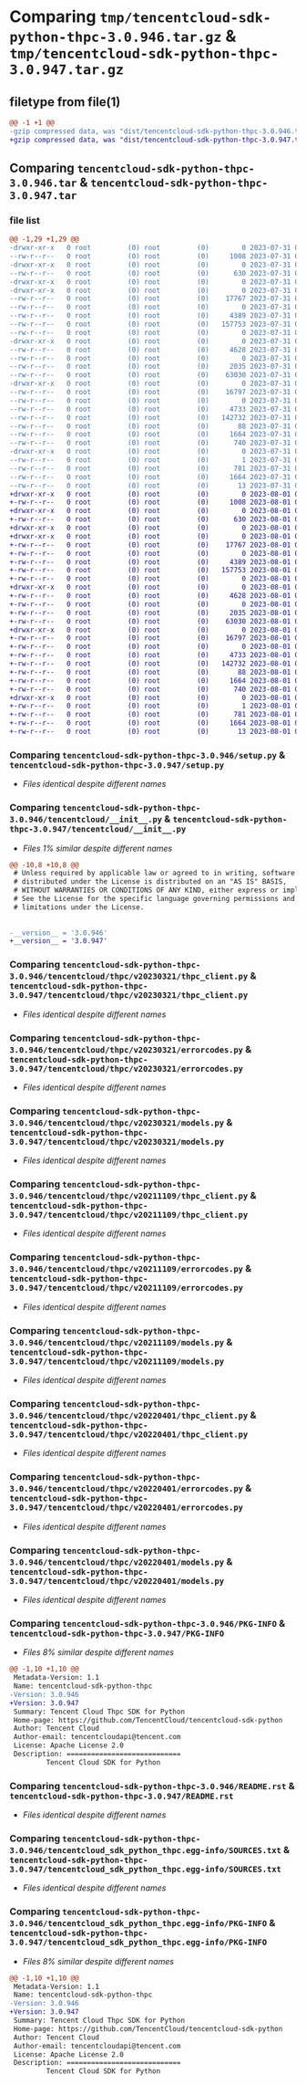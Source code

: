 # Comparing `tmp/tencentcloud-sdk-python-thpc-3.0.946.tar.gz` & `tmp/tencentcloud-sdk-python-thpc-3.0.947.tar.gz`

## filetype from file(1)

```diff
@@ -1 +1 @@
-gzip compressed data, was "dist/tencentcloud-sdk-python-thpc-3.0.946.tar", last modified: Mon Jul 31 00:37:32 2023, max compression
+gzip compressed data, was "dist/tencentcloud-sdk-python-thpc-3.0.947.tar", last modified: Tue Aug  1 00:57:42 2023, max compression
```

## Comparing `tencentcloud-sdk-python-thpc-3.0.946.tar` & `tencentcloud-sdk-python-thpc-3.0.947.tar`

### file list

```diff
@@ -1,29 +1,29 @@
-drwxr-xr-x   0 root         (0) root         (0)        0 2023-07-31 00:37:32.000000 tencentcloud-sdk-python-thpc-3.0.946/
--rw-r--r--   0 root         (0) root         (0)     1008 2023-07-31 00:37:32.000000 tencentcloud-sdk-python-thpc-3.0.946/setup.py
-drwxr-xr-x   0 root         (0) root         (0)        0 2023-07-31 00:37:32.000000 tencentcloud-sdk-python-thpc-3.0.946/tencentcloud/
--rw-r--r--   0 root         (0) root         (0)      630 2023-07-31 00:37:32.000000 tencentcloud-sdk-python-thpc-3.0.946/tencentcloud/__init__.py
-drwxr-xr-x   0 root         (0) root         (0)        0 2023-07-31 00:37:32.000000 tencentcloud-sdk-python-thpc-3.0.946/tencentcloud/thpc/
-drwxr-xr-x   0 root         (0) root         (0)        0 2023-07-31 00:37:32.000000 tencentcloud-sdk-python-thpc-3.0.946/tencentcloud/thpc/v20230321/
--rw-r--r--   0 root         (0) root         (0)    17767 2023-07-31 00:37:32.000000 tencentcloud-sdk-python-thpc-3.0.946/tencentcloud/thpc/v20230321/thpc_client.py
--rw-r--r--   0 root         (0) root         (0)        0 2023-07-31 00:37:32.000000 tencentcloud-sdk-python-thpc-3.0.946/tencentcloud/thpc/v20230321/__init__.py
--rw-r--r--   0 root         (0) root         (0)     4389 2023-07-31 00:37:32.000000 tencentcloud-sdk-python-thpc-3.0.946/tencentcloud/thpc/v20230321/errorcodes.py
--rw-r--r--   0 root         (0) root         (0)   157753 2023-07-31 00:37:32.000000 tencentcloud-sdk-python-thpc-3.0.946/tencentcloud/thpc/v20230321/models.py
--rw-r--r--   0 root         (0) root         (0)        0 2023-07-31 00:37:32.000000 tencentcloud-sdk-python-thpc-3.0.946/tencentcloud/thpc/__init__.py
-drwxr-xr-x   0 root         (0) root         (0)        0 2023-07-31 00:37:32.000000 tencentcloud-sdk-python-thpc-3.0.946/tencentcloud/thpc/v20211109/
--rw-r--r--   0 root         (0) root         (0)     4628 2023-07-31 00:37:32.000000 tencentcloud-sdk-python-thpc-3.0.946/tencentcloud/thpc/v20211109/thpc_client.py
--rw-r--r--   0 root         (0) root         (0)        0 2023-07-31 00:37:32.000000 tencentcloud-sdk-python-thpc-3.0.946/tencentcloud/thpc/v20211109/__init__.py
--rw-r--r--   0 root         (0) root         (0)     2035 2023-07-31 00:37:32.000000 tencentcloud-sdk-python-thpc-3.0.946/tencentcloud/thpc/v20211109/errorcodes.py
--rw-r--r--   0 root         (0) root         (0)    63030 2023-07-31 00:37:32.000000 tencentcloud-sdk-python-thpc-3.0.946/tencentcloud/thpc/v20211109/models.py
-drwxr-xr-x   0 root         (0) root         (0)        0 2023-07-31 00:37:32.000000 tencentcloud-sdk-python-thpc-3.0.946/tencentcloud/thpc/v20220401/
--rw-r--r--   0 root         (0) root         (0)    16797 2023-07-31 00:37:32.000000 tencentcloud-sdk-python-thpc-3.0.946/tencentcloud/thpc/v20220401/thpc_client.py
--rw-r--r--   0 root         (0) root         (0)        0 2023-07-31 00:37:32.000000 tencentcloud-sdk-python-thpc-3.0.946/tencentcloud/thpc/v20220401/__init__.py
--rw-r--r--   0 root         (0) root         (0)     4733 2023-07-31 00:37:32.000000 tencentcloud-sdk-python-thpc-3.0.946/tencentcloud/thpc/v20220401/errorcodes.py
--rw-r--r--   0 root         (0) root         (0)   142732 2023-07-31 00:37:32.000000 tencentcloud-sdk-python-thpc-3.0.946/tencentcloud/thpc/v20220401/models.py
--rw-r--r--   0 root         (0) root         (0)       88 2023-07-31 00:37:32.000000 tencentcloud-sdk-python-thpc-3.0.946/setup.cfg
--rw-r--r--   0 root         (0) root         (0)     1664 2023-07-31 00:37:32.000000 tencentcloud-sdk-python-thpc-3.0.946/PKG-INFO
--rw-r--r--   0 root         (0) root         (0)      740 2023-07-31 00:37:32.000000 tencentcloud-sdk-python-thpc-3.0.946/README.rst
-drwxr-xr-x   0 root         (0) root         (0)        0 2023-07-31 00:37:32.000000 tencentcloud-sdk-python-thpc-3.0.946/tencentcloud_sdk_python_thpc.egg-info/
--rw-r--r--   0 root         (0) root         (0)        1 2023-07-31 00:37:32.000000 tencentcloud-sdk-python-thpc-3.0.946/tencentcloud_sdk_python_thpc.egg-info/dependency_links.txt
--rw-r--r--   0 root         (0) root         (0)      781 2023-07-31 00:37:32.000000 tencentcloud-sdk-python-thpc-3.0.946/tencentcloud_sdk_python_thpc.egg-info/SOURCES.txt
--rw-r--r--   0 root         (0) root         (0)     1664 2023-07-31 00:37:32.000000 tencentcloud-sdk-python-thpc-3.0.946/tencentcloud_sdk_python_thpc.egg-info/PKG-INFO
--rw-r--r--   0 root         (0) root         (0)       13 2023-07-31 00:37:32.000000 tencentcloud-sdk-python-thpc-3.0.946/tencentcloud_sdk_python_thpc.egg-info/top_level.txt
+drwxr-xr-x   0 root         (0) root         (0)        0 2023-08-01 00:57:42.000000 tencentcloud-sdk-python-thpc-3.0.947/
+-rw-r--r--   0 root         (0) root         (0)     1008 2023-08-01 00:57:42.000000 tencentcloud-sdk-python-thpc-3.0.947/setup.py
+drwxr-xr-x   0 root         (0) root         (0)        0 2023-08-01 00:57:42.000000 tencentcloud-sdk-python-thpc-3.0.947/tencentcloud/
+-rw-r--r--   0 root         (0) root         (0)      630 2023-08-01 00:57:42.000000 tencentcloud-sdk-python-thpc-3.0.947/tencentcloud/__init__.py
+drwxr-xr-x   0 root         (0) root         (0)        0 2023-08-01 00:57:42.000000 tencentcloud-sdk-python-thpc-3.0.947/tencentcloud/thpc/
+drwxr-xr-x   0 root         (0) root         (0)        0 2023-08-01 00:57:42.000000 tencentcloud-sdk-python-thpc-3.0.947/tencentcloud/thpc/v20230321/
+-rw-r--r--   0 root         (0) root         (0)    17767 2023-08-01 00:57:42.000000 tencentcloud-sdk-python-thpc-3.0.947/tencentcloud/thpc/v20230321/thpc_client.py
+-rw-r--r--   0 root         (0) root         (0)        0 2023-08-01 00:57:42.000000 tencentcloud-sdk-python-thpc-3.0.947/tencentcloud/thpc/v20230321/__init__.py
+-rw-r--r--   0 root         (0) root         (0)     4389 2023-08-01 00:57:42.000000 tencentcloud-sdk-python-thpc-3.0.947/tencentcloud/thpc/v20230321/errorcodes.py
+-rw-r--r--   0 root         (0) root         (0)   157753 2023-08-01 00:57:42.000000 tencentcloud-sdk-python-thpc-3.0.947/tencentcloud/thpc/v20230321/models.py
+-rw-r--r--   0 root         (0) root         (0)        0 2023-08-01 00:57:42.000000 tencentcloud-sdk-python-thpc-3.0.947/tencentcloud/thpc/__init__.py
+drwxr-xr-x   0 root         (0) root         (0)        0 2023-08-01 00:57:42.000000 tencentcloud-sdk-python-thpc-3.0.947/tencentcloud/thpc/v20211109/
+-rw-r--r--   0 root         (0) root         (0)     4628 2023-08-01 00:57:42.000000 tencentcloud-sdk-python-thpc-3.0.947/tencentcloud/thpc/v20211109/thpc_client.py
+-rw-r--r--   0 root         (0) root         (0)        0 2023-08-01 00:57:42.000000 tencentcloud-sdk-python-thpc-3.0.947/tencentcloud/thpc/v20211109/__init__.py
+-rw-r--r--   0 root         (0) root         (0)     2035 2023-08-01 00:57:42.000000 tencentcloud-sdk-python-thpc-3.0.947/tencentcloud/thpc/v20211109/errorcodes.py
+-rw-r--r--   0 root         (0) root         (0)    63030 2023-08-01 00:57:42.000000 tencentcloud-sdk-python-thpc-3.0.947/tencentcloud/thpc/v20211109/models.py
+drwxr-xr-x   0 root         (0) root         (0)        0 2023-08-01 00:57:42.000000 tencentcloud-sdk-python-thpc-3.0.947/tencentcloud/thpc/v20220401/
+-rw-r--r--   0 root         (0) root         (0)    16797 2023-08-01 00:57:42.000000 tencentcloud-sdk-python-thpc-3.0.947/tencentcloud/thpc/v20220401/thpc_client.py
+-rw-r--r--   0 root         (0) root         (0)        0 2023-08-01 00:57:42.000000 tencentcloud-sdk-python-thpc-3.0.947/tencentcloud/thpc/v20220401/__init__.py
+-rw-r--r--   0 root         (0) root         (0)     4733 2023-08-01 00:57:42.000000 tencentcloud-sdk-python-thpc-3.0.947/tencentcloud/thpc/v20220401/errorcodes.py
+-rw-r--r--   0 root         (0) root         (0)   142732 2023-08-01 00:57:42.000000 tencentcloud-sdk-python-thpc-3.0.947/tencentcloud/thpc/v20220401/models.py
+-rw-r--r--   0 root         (0) root         (0)       88 2023-08-01 00:57:42.000000 tencentcloud-sdk-python-thpc-3.0.947/setup.cfg
+-rw-r--r--   0 root         (0) root         (0)     1664 2023-08-01 00:57:42.000000 tencentcloud-sdk-python-thpc-3.0.947/PKG-INFO
+-rw-r--r--   0 root         (0) root         (0)      740 2023-08-01 00:57:42.000000 tencentcloud-sdk-python-thpc-3.0.947/README.rst
+drwxr-xr-x   0 root         (0) root         (0)        0 2023-08-01 00:57:42.000000 tencentcloud-sdk-python-thpc-3.0.947/tencentcloud_sdk_python_thpc.egg-info/
+-rw-r--r--   0 root         (0) root         (0)        1 2023-08-01 00:57:42.000000 tencentcloud-sdk-python-thpc-3.0.947/tencentcloud_sdk_python_thpc.egg-info/dependency_links.txt
+-rw-r--r--   0 root         (0) root         (0)      781 2023-08-01 00:57:42.000000 tencentcloud-sdk-python-thpc-3.0.947/tencentcloud_sdk_python_thpc.egg-info/SOURCES.txt
+-rw-r--r--   0 root         (0) root         (0)     1664 2023-08-01 00:57:42.000000 tencentcloud-sdk-python-thpc-3.0.947/tencentcloud_sdk_python_thpc.egg-info/PKG-INFO
+-rw-r--r--   0 root         (0) root         (0)       13 2023-08-01 00:57:42.000000 tencentcloud-sdk-python-thpc-3.0.947/tencentcloud_sdk_python_thpc.egg-info/top_level.txt
```

### Comparing `tencentcloud-sdk-python-thpc-3.0.946/setup.py` & `tencentcloud-sdk-python-thpc-3.0.947/setup.py`

 * *Files identical despite different names*

### Comparing `tencentcloud-sdk-python-thpc-3.0.946/tencentcloud/__init__.py` & `tencentcloud-sdk-python-thpc-3.0.947/tencentcloud/__init__.py`

 * *Files 1% similar despite different names*

```diff
@@ -10,8 +10,8 @@
 # Unless required by applicable law or agreed to in writing, software
 # distributed under the License is distributed on an "AS IS" BASIS,
 # WITHOUT WARRANTIES OR CONDITIONS OF ANY KIND, either express or implied.
 # See the License for the specific language governing permissions and
 # limitations under the License.
 
 
-__version__ = '3.0.946'
+__version__ = '3.0.947'
```

### Comparing `tencentcloud-sdk-python-thpc-3.0.946/tencentcloud/thpc/v20230321/thpc_client.py` & `tencentcloud-sdk-python-thpc-3.0.947/tencentcloud/thpc/v20230321/thpc_client.py`

 * *Files identical despite different names*

### Comparing `tencentcloud-sdk-python-thpc-3.0.946/tencentcloud/thpc/v20230321/errorcodes.py` & `tencentcloud-sdk-python-thpc-3.0.947/tencentcloud/thpc/v20230321/errorcodes.py`

 * *Files identical despite different names*

### Comparing `tencentcloud-sdk-python-thpc-3.0.946/tencentcloud/thpc/v20230321/models.py` & `tencentcloud-sdk-python-thpc-3.0.947/tencentcloud/thpc/v20230321/models.py`

 * *Files identical despite different names*

### Comparing `tencentcloud-sdk-python-thpc-3.0.946/tencentcloud/thpc/v20211109/thpc_client.py` & `tencentcloud-sdk-python-thpc-3.0.947/tencentcloud/thpc/v20211109/thpc_client.py`

 * *Files identical despite different names*

### Comparing `tencentcloud-sdk-python-thpc-3.0.946/tencentcloud/thpc/v20211109/errorcodes.py` & `tencentcloud-sdk-python-thpc-3.0.947/tencentcloud/thpc/v20211109/errorcodes.py`

 * *Files identical despite different names*

### Comparing `tencentcloud-sdk-python-thpc-3.0.946/tencentcloud/thpc/v20211109/models.py` & `tencentcloud-sdk-python-thpc-3.0.947/tencentcloud/thpc/v20211109/models.py`

 * *Files identical despite different names*

### Comparing `tencentcloud-sdk-python-thpc-3.0.946/tencentcloud/thpc/v20220401/thpc_client.py` & `tencentcloud-sdk-python-thpc-3.0.947/tencentcloud/thpc/v20220401/thpc_client.py`

 * *Files identical despite different names*

### Comparing `tencentcloud-sdk-python-thpc-3.0.946/tencentcloud/thpc/v20220401/errorcodes.py` & `tencentcloud-sdk-python-thpc-3.0.947/tencentcloud/thpc/v20220401/errorcodes.py`

 * *Files identical despite different names*

### Comparing `tencentcloud-sdk-python-thpc-3.0.946/tencentcloud/thpc/v20220401/models.py` & `tencentcloud-sdk-python-thpc-3.0.947/tencentcloud/thpc/v20220401/models.py`

 * *Files identical despite different names*

### Comparing `tencentcloud-sdk-python-thpc-3.0.946/PKG-INFO` & `tencentcloud-sdk-python-thpc-3.0.947/PKG-INFO`

 * *Files 8% similar despite different names*

```diff
@@ -1,10 +1,10 @@
 Metadata-Version: 1.1
 Name: tencentcloud-sdk-python-thpc
-Version: 3.0.946
+Version: 3.0.947
 Summary: Tencent Cloud Thpc SDK for Python
 Home-page: https://github.com/TencentCloud/tencentcloud-sdk-python
 Author: Tencent Cloud
 Author-email: tencentcloudapi@tencent.com
 License: Apache License 2.0
 Description: ============================
         Tencent Cloud SDK for Python
```

### Comparing `tencentcloud-sdk-python-thpc-3.0.946/README.rst` & `tencentcloud-sdk-python-thpc-3.0.947/README.rst`

 * *Files identical despite different names*

### Comparing `tencentcloud-sdk-python-thpc-3.0.946/tencentcloud_sdk_python_thpc.egg-info/SOURCES.txt` & `tencentcloud-sdk-python-thpc-3.0.947/tencentcloud_sdk_python_thpc.egg-info/SOURCES.txt`

 * *Files identical despite different names*

### Comparing `tencentcloud-sdk-python-thpc-3.0.946/tencentcloud_sdk_python_thpc.egg-info/PKG-INFO` & `tencentcloud-sdk-python-thpc-3.0.947/tencentcloud_sdk_python_thpc.egg-info/PKG-INFO`

 * *Files 8% similar despite different names*

```diff
@@ -1,10 +1,10 @@
 Metadata-Version: 1.1
 Name: tencentcloud-sdk-python-thpc
-Version: 3.0.946
+Version: 3.0.947
 Summary: Tencent Cloud Thpc SDK for Python
 Home-page: https://github.com/TencentCloud/tencentcloud-sdk-python
 Author: Tencent Cloud
 Author-email: tencentcloudapi@tencent.com
 License: Apache License 2.0
 Description: ============================
         Tencent Cloud SDK for Python
```

